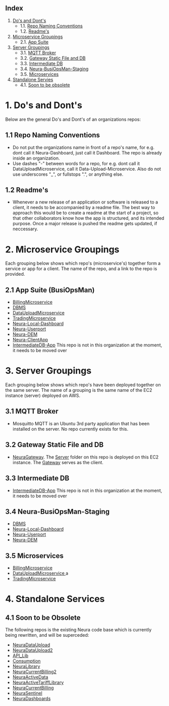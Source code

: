 ## Index
1. [Do's and Dont's](#1-dos-and-donts)
    - 1.1. [Repo Naming Conventions](#11-repo-naming-conventions)
    - 1.2. [Readme's](#12-readmes)
2. [Microservice Groupings](#2-microservice-groupings)
    - 2.1. [App Suite](#21-app-suite)
3. [Server Groupings](#3-server-groupings)
    - 3.1. [MQTT Broker](#31-mqtt-broker)
    - 3.2. [Gateway Static File and DB](#32-gateway-static-file-and-db)
    - 3.3. [Intermediate DB](#33-intermediate-db)
    - 3.4. [Neura-BusiOpsMan-Staging](#34-neura-busiopsman-staging)
    - 3.5. [Microservices](#35-microservices)
4. [Standalone Servies](#4-standalone-services)
    - 4.1. [Soon to be obsolete](##41-soon-to-be-obsolete)

# 1. Do's and Dont's
Below are the general Do's and Dont's of an organizations repos:

## 1.1 Repo Naming Conventions
- Do not put the organizations name in front of a repo's name, for e.g. dont call it Neura-Dashboard, 
just call it Dashboard. The repo is already inside an organization.
- Use dashes "-" between words for a repo, for e.g. dont call it DataUploadMicroservice, call it Data-Upload-Microservice. 
Also do not use underscores "_", or fullstops ".", or anything else.

## 1.2 Readme's
- Whenever a new release of an application or software is released to a client, it needs to be accompanied by a readme
file. The best way to approach this would be to create a readme at the start of a project, so that other collaborators
know how the app is structured, and its intended purpose. Once a major release is pushed the readme gets updated, if neccessary.

# 2. Microservice Groupings
Each grouping below shows which repo's (microservice's) together form a service or app for a client.
The name of the repo, and a link to the repo is provided.

## 2.1 App Suite (BusiOpsMan)
- [BillingMicroservice](https://github.com/Neura-Technologies/BillingMicroservice)
- [DBMS](https://github.com/Neura-Technologies/DBMS)
- [DataUploadMicroservice ](https://github.com/Neura-Technologies/DataUploadMicroservice)
- [TradingMicroservice](https://github.com/Neura-Technologies/TradingMicroservice)
- [Neura-Local-Dashboard](https://github.com/Neura-Technologies/Neura-Local-Dashboard)
- [Neura-Userport](https://github.com/Neura-Technologies/Neura-Userport/)
- [Neura-DEM ](https://github.com/Neura-Technologies/Neura-DEM)
- [Neura-ClientApp](https://github.com/Neura-Technologies/Neura-ClientApp)
- [IntermediateDB-App](https://github.com/Cauchy-Consult/IntermediateDB-App)
    This repo is not in this organization at the moment, it needs to be moved over

# 3. Server Groupings
Each grouping below shows which repo's have been deployed together on the same server.
The name of a grouping is the same name of the EC2 instance (server) deployed on AWS.

## 3.1 MQTT Broker
- Mosquitto MQTT is an Ubuntu 3rd party application that has been installed on the server. No repo currently exists for this.

## 3.2 Gateway Static File and DB
- [NeuraGateway](https://github.com/Neura-Technologies/NeuraGateway). The [Server](https://github.com/Neura-Technologies/NeuraGateway/tree/main/server) folder on this repo is deployed on this EC2 instance. The [Gateway](https://github.com/Neura-Technologies/NeuraGateway/tree/main/gateway) serves as the client.

## 3.3 Intermediate DB
- [IntermediateDB-App](https://github.com/Cauchy-Consult/IntermediateDB-App)
This repo is not in this organization at the moment, it needs to be moved over

## 3.4 Neura-BusiOpsMan-Staging
- [DBMS](https://github.com/Neura-Technologies/DBMS)
- [Neura-Local-Dashboard](https://github.com/Neura-Technologies/Neura-Local-Dashboard)
- [Neura-Userport](https://github.com/Neura-Technologies/Neura-Userport/)
- [Neura-DEM ](https://github.com/Neura-Technologies/Neura-DEM)

## 3.5 Microservices
- [BillingMicroservice](https://github.com/Neura-Technologies/BillingMicroservice)
- [DataUploadMicroservice ](https://github.com/Neura-Technologies/DataUploadMicroservice)a
- [TradingMicroservice](https://github.com/Neura-Technologies/TradingMicroservice)

# 4. Standalone Services

## 4.1 Soon to be Obsolete

The following repos is the existing Neura code base which is currently being rewritten, and will be superceded:
- [NeuraDataUpload](https://github.com/Neura-Technologies/NeuraDataUpload)
- [NeuraDataUpload2](https://github.com/Neura-Technologies/NeuraDataUpload2)
- [API_Lib](https://github.com/Neura-Technologies/API_Lib)
- [Consumption](https://github.com/Neura-Technologies/Consumption)
- [NeuraLibrary](https://github.com/Neura-Technologies/NeuraLibrary)
- [NeuraCurrentBilling2](https://github.com/Neura-Technologies/NeuraCurrentBilling2)
- [NeuraActiveData](https://github.com/Neura-Technologies/NeuraActiveData)
- [NeuraActiveTariffLibrary](https://github.com/Neura-Technologies/NeuraActiveTariffLibrary)
- [NeuraCurrentBilling](https://github.com/Neura-Technologies/NeuraCurrentBilling)
- [NeuraSentinel](https://github.com/Neura-Technologies/NeuraSentinel)
- [NeuraDashboards](https://github.com/Neura-Technologies/NeuraDashboards)
